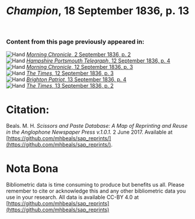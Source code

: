 # *Champion*, 18 September 1836, p. 13  
  
### Content from this page previously appeared in:  
![Hand](http://scissorsandpaste.net/wp-content/uploads/2017/06/smallhandpointer.png) [*Morning Chronicle*, 2 September 1836, p. 2](https://mhbeals.github.io/sap_html/Morning-Chronicle/Morning-Chronicle-2-September-1836-p-2)  
![Hand](http://scissorsandpaste.net/wp-content/uploads/2017/06/smallhandpointer.png) [*Hampshire Portsmouth Telegraph*, 12 September 1836, p. 4](https://mhbeals.github.io/sap_html/Hampshire-Portsmouth-Telegraph/Hampshire-Portsmouth-Telegraph-12-September-1836-p-4)  
![Hand](http://scissorsandpaste.net/wp-content/uploads/2017/06/smallhandpointer.png) [*Morning Chronicle*, 12 September 1836, p. 3](https://mhbeals.github.io/sap_html/Morning-Chronicle/Morning-Chronicle-12-September-1836-p-3)  
![Hand](http://scissorsandpaste.net/wp-content/uploads/2017/06/smallhandpointer.png) [*The Times*, 12 September 1836, p. 3](https://mhbeals.github.io/sap_html/The-Times/The-Times-12-September-1836-p-3)  
![Hand](http://scissorsandpaste.net/wp-content/uploads/2017/06/smallhandpointer.png) [*Brighton Patriot*, 13 September 1836, p. 4](https://mhbeals.github.io/sap_html/Brighton-Patriot/Brighton-Patriot-13-September-1836-p-4)  
![Hand](http://scissorsandpaste.net/wp-content/uploads/2017/06/smallhandpointer.png) [*The Times*, 13 September 1836, p. 2](https://mhbeals.github.io/sap_html/The-Times/The-Times-13-September-1836-p-2)  


# Citation: 

Beals. M. H. *Scissors and Paste Database: A Map of Reprinting and Reuse in the Anglophone Newspaper Press v.1.0.1.* 2 June 2017. Available at [https://github.com/mhbeals/sap_reprints/](https://github.com/mhbeals/sap_reprints/). 

# Nota Bona

Bibliometric data is time consuming to produce but benefits us all. Please remember to cite or acknowledge this and any other bibliometric data you use in your research. All data is available CC-BY 4.0 at [https://github.com/mhbeals/sap_reprints](https://github.com/mhbeals/sap_reprints)